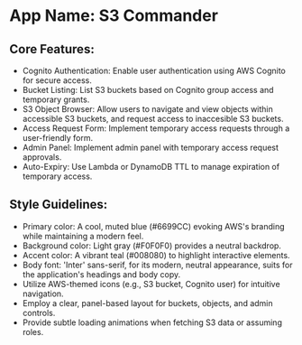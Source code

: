 # **App Name**: S3 Commander

## Core Features:

- Cognito Authentication: Enable user authentication using AWS Cognito for secure access.
- Bucket Listing: List S3 buckets based on Cognito group access and temporary grants.
- S3 Object Browser: Allow users to navigate and view objects within accessible S3 buckets, and request access to inaccesible S3 buckets.
- Access Request Form: Implement temporary access requests through a user-friendly form.
- Admin Panel: Implement admin panel with temporary access request approvals.
- Auto-Expiry: Use Lambda or DynamoDB TTL to manage expiration of temporary access.

## Style Guidelines:

- Primary color: A cool, muted blue (#6699CC) evoking AWS's branding while maintaining a modern feel.
- Background color: Light gray (#F0F0F0) provides a neutral backdrop.
- Accent color: A vibrant teal (#008080) to highlight interactive elements.
- Body font: 'Inter' sans-serif, for its modern, neutral appearance, suits for the application's headings and body copy. 
- Utilize AWS-themed icons (e.g., S3 bucket, Cognito user) for intuitive navigation.
- Employ a clear, panel-based layout for buckets, objects, and admin controls.
- Provide subtle loading animations when fetching S3 data or assuming roles.